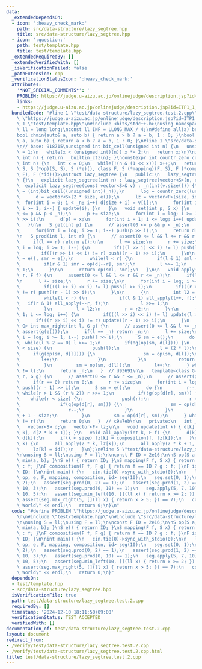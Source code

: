 ```yaml
---
data:
  _extendedDependsOn:
  - icon: ':heavy_check_mark:'
    path: src/data-structure/lazy_segtree.hpp
    title: src/data-structure/lazy_segtree.hpp
  - icon: ':question:'
    path: test/template.hpp
    title: test/template.hpp
  _extendedRequiredBy: []
  _extendedVerifiedWith: []
  _isVerificationFailed: false
  _pathExtension: cpp
  _verificationStatusIcon: ':heavy_check_mark:'
  attributes:
    '*NOT_SPECIAL_COMMENTS*': ''
    PROBLEM: https://judge.u-aizu.ac.jp/onlinejudge/description.jsp?id=ITP1_1_A
    links:
    - https://judge.u-aizu.ac.jp/onlinejudge/description.jsp?id=ITP1_1_A
  bundledCode: "#line 1 \"test/data-structure/lazy_segtree.test.2.cpp\"\n#define PROBLEM\
    \ \"https://judge.u-aizu.ac.jp/onlinejudge/description.jsp?id=ITP1_1_A\"\n\n#line\
    \ 1 \"test/template.hpp\"\n#include <bits/stdc++.h>\nusing namespace std;\nusing\
    \ ll = long long;\nconst ll INF = LLONG_MAX / 4;\n#define all(a) begin(a), end(a)\n\
    bool chmin(auto& a, auto b) { return a > b ? a = b, 1 : 0; }\nbool chmax(auto&\
    \ a, auto b) { return a < b ? a = b, 1 : 0; }\n#line 1 \"src/data-structure/lazy_segtree.hpp\"\
    \n// base: 918715\nunsigned int bit_ceil(unsigned int n) {\n   unsigned int x\
    \ = 1;\n   while(x < (unsigned int)(n)) x *= 2;\n   return x;\n}\nint countr_zero(unsigned\
    \ int n) { return __builtin_ctz(n); }\nconstexpr int countr_zero_constexpr(unsigned\
    \ int n) {\n   int x = 0;\n   while(!(n & (1 << x))) x++;\n   return x;\n}\ntemplate<class\
    \ S, S (*op)(S, S), S (*e)(), class F, S (*mapping)(F, S), F (*composition)(F,\
    \ F), F (*id)()>\nstruct lazy_segtree {\n   public:\n   lazy_segtree() : lazy_segtree(0)\
    \ {}\n   explicit lazy_segtree(int n) : lazy_segtree(vector<S>(n, e())) {}\n \
    \  explicit lazy_segtree(const vector<S>& v) : _n(int(v.size())) {\n      size\
    \ = (int)bit_ceil((unsigned int)(_n));\n      log = countr_zero((unsigned int)size);\n\
    \      d = vector<S>(2 * size, e());\n      lz = vector<F>(size, id());\n    \
    \  for(int i = 0; i < _n; i++) d[size + i] = v[i];\n      for(int i = size - 1;\
    \ i >= 1; i--) { update(i); }\n   }\n   void set(int p, S x) {\n      // assert(0\
    \ <= p && p < _n);\n      p += size;\n      for(int i = log; i >= 1; i--) push(p\
    \ >> i);\n      d[p] = x;\n      for(int i = 1; i <= log; i++) update(p >> i);\n\
    \   }\n\n   S get(int p) {\n      // assert(0 <= p && p < _n);\n      p += size;\n\
    \      for(int i = log; i >= 1; i--) push(p >> i);\n      return d[p];\n   }\n\
    \n   S prod(int l, int r) {\n      // assert(0 <= l && l <= r && r <= _n);\n \
    \     if(l == r) return e();\n\n      l += size;\n      r += size;\n\n      for(int\
    \ i = log; i >= 1; i--) {\n         if(((l >> i) << i) != l) push(l >> i);\n \
    \        if(((r >> i) << i) != r) push((r - 1) >> i);\n      }\n\n      S sml\
    \ = e(), smr = e();\n      while(l < r) {\n         if(l & 1) sml = op(sml, d[l++]);\n\
    \         if(r & 1) smr = op(d[--r], smr);\n         l >>= 1;\n         r >>=\
    \ 1;\n      }\n\n      return op(sml, smr);\n   }\n\n   void apply(int l, int\
    \ r, F f) {\n      assert(0 <= l && l <= r && r <= _n);\n      if(l == r) return;\n\
    \n      l += size;\n      r += size;\n\n      for(int i = log; i >= 1; i--) {\n\
    \         if(((l >> i) << i) != l) push(l >> i);\n         if(((r >> i) << i)\
    \ != r) push((r - 1) >> i);\n      }\n\n      {\n         int l2 = l, r2 = r;\n\
    \         while(l < r) {\n            if(l & 1) all_apply(l++, f);\n         \
    \   if(r & 1) all_apply(--r, f);\n            l >>= 1;\n            r >>= 1;\n\
    \         }\n         l = l2;\n         r = r2;\n      }\n\n      for(int i =\
    \ 1; i <= log; i++) {\n         if(((l >> i) << i) != l) update(l >> i);\n   \
    \      if(((r >> i) << i) != r) update((r - 1) >> i);\n      }\n   }\n\n   template<class\
    \ G> int max_right(int l, G g) {\n      // assert(0 <= l && l <= _n);\n      //\
    \ assert(g(e()));\n      if(l == _n) return _n;\n      l += size;\n      for(int\
    \ i = log; i >= 1; i--) push(l >> i);\n      S sm = e();\n      do {\n       \
    \  while(l % 2 == 0) l >>= 1;\n         if(!g(op(sm, d[l]))) {\n            while(l\
    \ < size) {\n               push(l);\n               l = (2 * l);\n          \
    \     if(g(op(sm, d[l]))) {\n                  sm = op(sm, d[l]);\n          \
    \        l++;\n               }\n            }\n            return l - size;\n\
    \         }\n         sm = op(sm, d[l]);\n         l++;\n      } while((l & -l)\
    \ != l);\n      return _n;\n   }  // d93691\n\n   template<class G> int min_left(int\
    \ r, G g) {\n      // assert(0 <= r && r <= _n);\n      // assert(g(e()));\n \
    \     if(r == 0) return 0;\n      r += size;\n      for(int i = log; i >= 1; i--)\
    \ push((r - 1) >> i);\n      S sm = e();\n      do {\n         r--;\n        \
    \ while(r > 1 && (r % 2)) r >>= 1;\n         if(!g(op(d[r], sm))) {\n        \
    \    while(r < size) {\n               push(r);\n               r = (2 * r + 1);\n\
    \               if(g(op(d[r], sm))) {\n                  sm = op(d[r], sm);\n\
    \                  r--;\n               }\n            }\n            return r\
    \ + 1 - size;\n         }\n         sm = op(d[r], sm);\n      } while((r & -r)\
    \ != r);\n      return 0;\n   }  // c9a7eb\n\n   private:\n   int _n, size, log;\n\
    \   vector<S> d;\n   vector<F> lz;\n\n   void update(int k) { d[k] = op(d[2 *\
    \ k], d[2 * k + 1]); }\n   void all_apply(int k, F f) {\n      d[k] = mapping(f,\
    \ d[k]);\n      if(k < size) lz[k] = composition(f, lz[k]);\n   }\n   void push(int\
    \ k) {\n      all_apply(2 * k, lz[k]);\n      all_apply(2 * k + 1, lz[k]);\n \
    \     lz[k] = id();\n   }\n};\n#line 5 \"test/data-structure/lazy_segtree.test.2.cpp\"\
    \n\nusing S = ll;\nusing F = ll;\n\nconst F ID = 2e16;\n\nS op(S a, S b) { return\
    \ min(a, b); }\nS e() { return ID; }\nS mapping(F f, S x) { return f == ID ? x\
    \ : f; }\nF composition(F f, F g) { return f == ID ? g : f; }\nF id() { return\
    \ ID; }\n\nint main() {\n   cin.tie(0)->sync_with_stdio(0);\n\n   lazy_segtree<S,\
    \ op, e, F, mapping, composition, id> seg(10);\n   seg.set(0, 1);\n   seg.set(1,\
    \ 2);\n   assert(seg.prod(0, 2) == 1);\n   assert(seg.prod(1, 2) == 2);\n   seg.apply(2,\
    \ 10, 3);\n   assert(seg.prod(0, 10) == 1);\n   seg.apply(5, 7, 10);\n   seg.apply(7,\
    \ 10, 5);\n   assert(seg.min_left(10, [](ll x) { return x >= 2; }) == 1);\n  \
    \ assert(seg.max_right(5, [](ll x) { return x > 5; }) == 7);\n   cout << \"Hello\
    \ World\" << endl;\n   return 0;\n}\n"
  code: "#define PROBLEM \"https://judge.u-aizu.ac.jp/onlinejudge/description.jsp?id=ITP1_1_A\"\
    \n\n#include \"test/template.hpp\"\n#include \"src/data-structure/lazy_segtree.hpp\"\
    \n\nusing S = ll;\nusing F = ll;\n\nconst F ID = 2e16;\n\nS op(S a, S b) { return\
    \ min(a, b); }\nS e() { return ID; }\nS mapping(F f, S x) { return f == ID ? x\
    \ : f; }\nF composition(F f, F g) { return f == ID ? g : f; }\nF id() { return\
    \ ID; }\n\nint main() {\n   cin.tie(0)->sync_with_stdio(0);\n\n   lazy_segtree<S,\
    \ op, e, F, mapping, composition, id> seg(10);\n   seg.set(0, 1);\n   seg.set(1,\
    \ 2);\n   assert(seg.prod(0, 2) == 1);\n   assert(seg.prod(1, 2) == 2);\n   seg.apply(2,\
    \ 10, 3);\n   assert(seg.prod(0, 10) == 1);\n   seg.apply(5, 7, 10);\n   seg.apply(7,\
    \ 10, 5);\n   assert(seg.min_left(10, [](ll x) { return x >= 2; }) == 1);\n  \
    \ assert(seg.max_right(5, [](ll x) { return x > 5; }) == 7);\n   cout << \"Hello\
    \ World\" << endl;\n   return 0;\n}"
  dependsOn:
  - test/template.hpp
  - src/data-structure/lazy_segtree.hpp
  isVerificationFile: true
  path: test/data-structure/lazy_segtree.test.2.cpp
  requiredBy: []
  timestamp: '2024-12-10 18:11:50+09:00'
  verificationStatus: TEST_ACCEPTED
  verifiedWith: []
documentation_of: test/data-structure/lazy_segtree.test.2.cpp
layout: document
redirect_from:
- /verify/test/data-structure/lazy_segtree.test.2.cpp
- /verify/test/data-structure/lazy_segtree.test.2.cpp.html
title: test/data-structure/lazy_segtree.test.2.cpp
---
```

